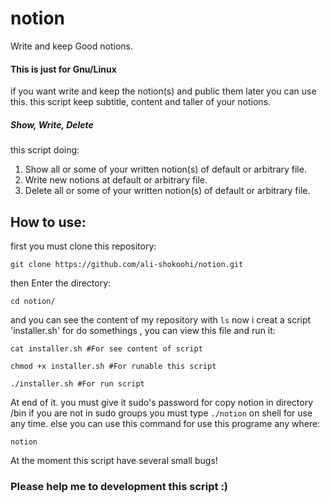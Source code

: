 # notion
Write and keep Good notions.
#### This is just for Gnu/Linux
if you want write and keep the notion(s) and public them later you can use this.
this script keep subtitle, content and taller of your notions.
##### Show, Write, Delete
this script doing:
  1. Show all or some of your written notion(s) of default or arbitrary file.
  2. Write new notions at default or arbitrary file.
  3. Delete all or some of your written notion(s) of default or arbitrary file.
## How to use:
  first you must clone this repository:
  ```
  git clone https://github.com/ali-shokoohi/notion.git
  ```
  then Enter the directory:
  ```
  cd notion/
  ```
  and you can see the content of my repository with `ls`
  now i creat a script 'installer.sh' for do somethings , you can view this file and run it:
  ```
  cat installer.sh #For see content of script
  ```
  ```
  chmod +x installer.sh #For runable this script
  ```
  ```
  ./installer.sh #For run script 
  ```
  At end of it. you must give it sudo's password for copy notion in directory /bin
  if you are not in sudo groups you must type `./notion` on shell for use any time.
  else you can use this command for use this programe any where:
  ```
  notion
  ```
At the moment this script have several small bugs!
### Please help me to development this script :)
